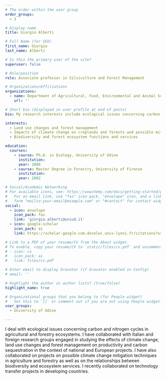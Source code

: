 ```yaml
---
# The order within the user group
order_groups:
  - 1

# Display name
title: Giorgio Alberti

# Full Name (for SEO)
first_name: Giorgio
last_name: Alberti

# Is this the primary user of the site?
superuser: false

# Role/position
role: Associate professor in Silviculture and Forest Management

# Organizations/Affiliations
organizations:
  - name: Department of Agricultural, Food, Environmental and Animal Sciences, University of Udine, Udine, Italy
    url: ''

# Short bio (displayed in user profile at end of posts)
bio: My research interests include ecological issues concerning carbon and nitrogen cycles in agricultural and forestry ecosystems.

interests:
  - Land use changes and forest management
  - Impacts of climate change on croplands and forests and possible mitigation strategies
  - Biodiversity and forest ecosystem functions and services

education:
  courses:
    - course: Ph.D. in Ecology, University of Udine
      institution:
      year: 2006
    - course: Master Degree in Forestry, University of Firenze
      institution:
      year: 2002

# Social/Academic Networking
# For available icons, see: https://wowchemy.com/docs/getting-started/page-builder/#icons
#   For an email link, use "fas" icon pack, "envelope" icon, and a link in the
#   form "mailto:your-email@example.com" or "#contact" for contact widget.
social:
  - icon: envelope
    icon_pack: fas
    link: 'giorgio.alberti@uniud.it'
  - icon: google-scholar
    icon_pack: ai
    link: https://scholar-google-com.docelec.univ-lyon1.fr/citations?user=_XFl4WkAAAAJ&hl=it

# Link to a PDF of your resume/CV from the About widget.
# To enable, copy your resume/CV to `static/files/cv.pdf` and uncomment the lines below.
# - icon: cv
#   icon_pack: ai
#   link: files/cv.pdf

# Enter email to display Gravatar (if Gravatar enabled in Config)
# email: ''

# Highlight the author in author lists? (true/false)
highlight_name: true

# Organizational groups that you belong to (for People widget)
#   Set this to `[]` or comment out if you are not using People widget.
user_groups:
  - University of Udine

---
```


I deal with ecological issues concerning carbon and nitrogen cycles in agricultural and forestry ecosystems. I have collaborated with Italian and foreign research groups engaged in studying the effects of climate change, land use changes and forest management on productivity and carbon sequestration in the context of national and European projects. I have also collaborated on projects on possible climate change mitigation techniques in agriculture and forestry as well as on the relationships between biodiversity and ecosystem services. I recently collaborated on technology transfer projects in developing countries.
